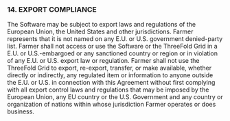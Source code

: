 ### 14. EXPORT COMPLIANCE

The Software may be subject to export laws and regulations of the European Union, the United States and other jurisdictions. Farmer represents that it is not named on any E.U. or U.S. government denied-party list. Farmer shall not access or use the Software or the ThreeFold Grid in a E.U. or U.S.-embargoed or any sanctioned country or region or in violation of any E.U. or U.S. export law or regulation. Farmer shall not use the ThreeFold Grid to export, re-export, transfer, or make available, whether directly or indirectly, any regulated item or information to anyone outside the E.U. or U.S. in connection with this Agreement without first complying with all export control laws and regulations that may be imposed by the European Union, any EU country or the U.S. Government and any country or organization of nations within whose jurisdiction Farmer operates or does business.